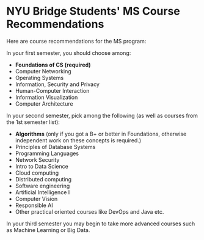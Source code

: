 <html>
    <head>
<!--include head.txt -->
        <title>
            NYU Bridge Students' MS Course Recommendations
        </title>
    </head>

<body>
<!--include logo.txt -->
<!--include menu.txt -->

# NYU Bridge Students' MS Course Recommendations

Here are course recommendations for the MS program:

In your first semester, you should choose among:

-  **Foundations of CS (required)**
-  Computer Networking
-  Operating Systems
-  Information, Security and Privacy
-  Human-Computer Interaction
-  Information Visualization
-  Computer Architecture

In your second semester, pick among the following (as well as courses from the
1st semester list):

-  **Algorithms** (only if you got a B+ or better in Foundations, otherwise
independent work on these concepts is required.)
-  Principles of Database Systems
- Programming Languages
-  Network Security
-  Intro to Data Science
-  Cloud computing
-  Distributed computing
-  Software engineering
- Artificial Intelligence I
- Computer Vision 
- Responsible AI 
-  Other practical oriented courses like DevOps and Java etc. 

In your third semester you may begin to take more advanced courses such as
Machine Learning or Big Data.


</body>
</html>
